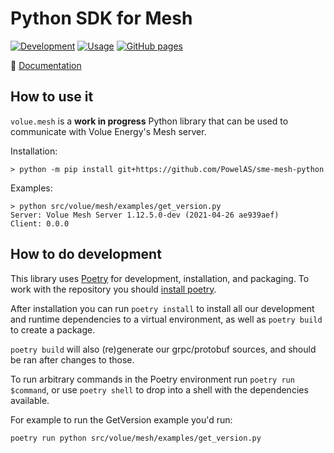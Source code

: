 # Python SDK for Mesh

[![Development](https://github.com/PowelAS/sme-mesh-python/actions/workflows/development.yml/badge.svg?branch=master)](https://github.com/PowelAS/sme-mesh-python/actions/workflows/development.yml) [![Usage](https://github.com/PowelAS/sme-mesh-python/actions/workflows/usage.yml/badge.svg?branch=master)](https://github.com/PowelAS/sme-mesh-python/actions/workflows/usage.yml) [![GitHub pages](https://github.com/PowelAS/sme-mesh-python/actions/workflows/pages.yml/badge.svg)](https://github.com/PowelAS/sme-mesh-python/actions/workflows/pages.yml)  

:blue_book: [Documentation](https://vigilant-eureka-e3845ca2.pages.github.io/)

## How to use it

`volue.mesh` is a **work in progress** Python library that can be used to
communicate with Volue Energy's Mesh server.

Installation:

```
> python -m pip install git+https://github.com/PowelAS/sme-mesh-python
```

Examples:

```
> python src/volue/mesh/examples/get_version.py
Server: Volue Mesh Server 1.12.5.0-dev (2021-04-26 ae939aef)
Client: 0.0.0
```


## How to do development

This library uses [Poetry][] for development, installation, and packaging. To
work with the repository you should [install poetry][poetry-install].

After installation you can run `poetry install` to install all our
development and runtime dependencies to a virtual environment, as well as
`poetry build` to create a package.

`poetry build` will also (re)generate our grpc/protobuf sources, and should
be ran after changes to those.

To run arbitrary commands in the Poetry environment run `poetry run $command`,
or use `poetry shell` to drop into a shell with the dependencies available.

For example to run the GetVersion example you'd run:

```
poetry run python src/volue/mesh/examples/get_version.py
```

[Poetry]: https://python-poetry.org/docs/
[poetry-install]: https://python-poetry.org/docs/#installation
